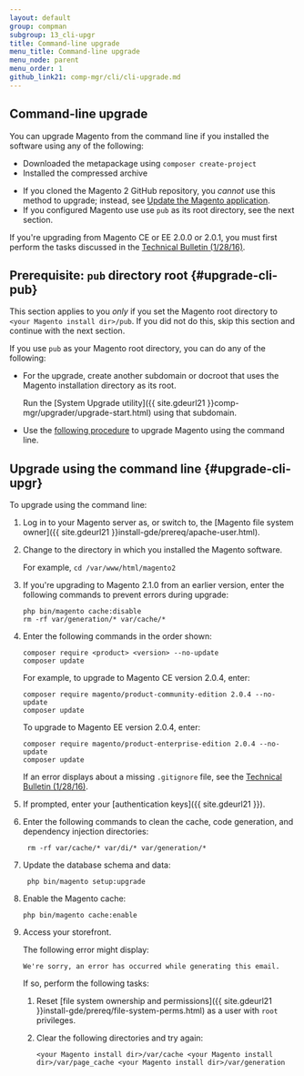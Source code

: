 ```yaml
---
layout: default 
group: compman
subgroup: 13_cli-upgr
title: Command-line upgrade
menu_title: Command-line upgrade
menu_node: parent
menu_order: 1
github_link21: comp-mgr/cli/cli-upgrade.md
---
```


## Command-line upgrade
You can upgrade Magento from the command line if you installed the software using any of the following:

*	Downloaded the metapackage using `composer create-project`
*	Installed the compressed archive

<div class="bs-callout bs-callout-info" id="info">
 	<ul><li>If you cloned the Magento 2 GitHub repository, you <em>cannot</em> use this method to upgrade; instead, see <a href="{{ site.gdeurl21 }}install-gde/install/cli/dev_update-magento.html">Update the Magento application</a>.</li>
 		<li>If you configured Magento use use <code>pub</code> as its root directory, see the next section.</li></ul>
</div>

<div class="bs-callout bs-callout-warning">
    <p>If you're upgrading from Magento CE or EE 2.0.0 or 2.0.1, you must first perform the tasks discussed in the <a href="{{ site.gdeurl }}release-notes/tech_bull_201-upgrade.html">Technical Bulletin (1/28/16)</a>.</p>
</div>

## Prerequisite: `pub` directory root {#upgrade-cli-pub}
This section applies to you *only* if you set the Magento root directory to `<your Magento install dir>/pub`. If you did not do this, skip this section and continue with the next section.

If you use `pub` as your Magento root directory, you can do any of the following:

*	For the upgrade, create another subdomain or docroot that uses the Magento installation directory as its root. 

	Run the [System Upgrade utility]({{ site.gdeurl21 }}comp-mgr/upgrader/upgrade-start.html) using that subdomain.
*	Use the [following procedure](#upgrade-cli-upgr) to upgrade Magento using the command line.

## Upgrade using the command line {#upgrade-cli-upgr}
To upgrade using the command line:

1.	Log in to your Magento server as, or switch to, the [Magento file system owner]({{ site.gdeurl21 }}install-gde/prereq/apache-user.html).
2.	Change to the directory in which you installed the Magento software.

	For example, `cd /var/www/html/magento2`
3.	If you're upgrading to Magento 2.1.0 from an earlier version, enter the following commands to prevent errors during upgrade:

		php bin/magento cache:disable
		rm -rf var/generation/* var/cache/*
2.	Enter the following commands in the order shown:

		composer require <product> <version> --no-update
		composer update

	For example, to upgrade to Magento CE version 2.0.4, enter:

		composer require magento/product-community-edition 2.0.4 --no-update
		composer update

	To upgrade to Magento EE version 2.0.4, enter:

		composer require magento/product-enterprise-edition 2.0.4 --no-update
		composer update
	
	<div class="bs-callout bs-callout-info" id="info">
  		<p>If an error displays about a missing <code>.gitignore</code> file, see the <a href="{{ site.gdeurl }}release-notes/tech_bull_201-upgrade.html#resolution2">Technical Bulletin (1/28/16)</a>.</p>
	</div>

3.	If prompted, enter your [authentication keys]({{ site.gdeurl21 }}).
3. Enter the following commands to clean the cache, code generation, and dependency injection directories:

		rm -rf var/cache/* var/di/* var/generation/*

4. Update the database schema and data:

		php bin/magento setup:upgrade
5.	Enable the Magento cache:

		php bin/magento cache:enable
6.	Access your storefront.

	The following error might display:

		We're sorry, an error has occurred while generating this email.
	
	If so, perform the following tasks:

	1.	Reset [file system ownership and permissions]({{ site.gdeurl21 }}install-gde/prereq/file-system-perms.html) as a user with `root` privileges.
	2.	Clear the following directories and try again:

			<your Magento install dir>/var/cache <your Magento install dir>/var/page_cache <your Magento install dir>/var/generation 